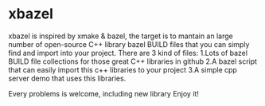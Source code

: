 # xbazel
xbazel is inspired by xmake & bazel, the target is to mantain an large number of open-source C++ library bazel BUILD files that you can simply find and import into your project.
There are 3 kind of files:
1.Lots of bazel BUILD file collections for those great C++ libraries in github
2.A bazel script that can easily import this c++ libraries to your project
3.A simple cpp server demo that uses this libraries.


Every problems is welcome, including new library 
Enjoy it!
